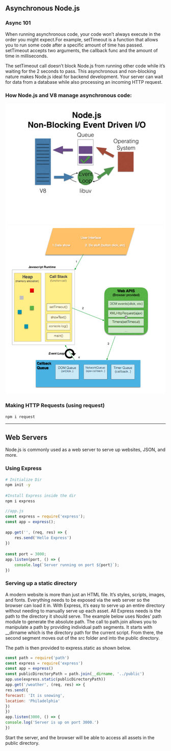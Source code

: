 ## Asynchronous Node.js

### Async 101

When running asynchronous code, your code won’t always execute in the order you might
expect.For example, setTimeout is a function that allows you to run some code after a specific amount of time
has passed. setTimeout accepts two arguments, the callback func and the amount of time in milliseconds. 

The setTimeout call doesn’t block Node.js from running
other code while it’s waiting for the 2 seconds to pass.
This asynchronous and non-blocking nature makes Node.js ideal for backend
development. Your server can wait for data from a database while also processing an
incoming HTTP request.

### How Node.js and V8 manage  asynchronous code: 

![](./node_event_loop.jpeg)
![](./call-stack.png)

### Making HTTP Requests (using request)

```bash
npm i request
```

----
## Web Servers

Node.js is commonly used as a web server to serve up websites, JSON, and more.

### Using Express

```bash
# Initialize Dir
npm init -y

#Install Express inside the dir
npm i express 
```

```javascript
//app.js
const express = require('express');
const app = express();

app.get('', (req, res) => {
    res.send('Hello Express')
})

const port = 3000;
app.listen(port, () => {
    console.log(`Server running on port ${port}`);
})
```

### Serving up a static directory

A modern website is more than just an HTML file. It’s styles, scripts, images, and fonts.
Everything needs to be exposed via the web server so the browser can load it in. With
Express, it’s easy to serve up an entire directory without needing to manually serve up
each asset. All Express needs is the path to the directory it should serve.
The example below uses Nodes’ path module to generate the absolute path. The call to
path.join allows you to manipulate a path by providing individual path segments. It starts
with __dirname which is the directory path for the current script. From there, the second
segment moves out of the src folder and into the public directory.

The path is then provided to express.static as shown below.

```javascript
const path = require('path')
const express = require('express')
const app = express()
const publicDirectoryPath = path.join(__dirname, '../public')
app.use(express.static(publicDirectoryPath))
app.get('/weather', (req, res) => {
res.send({
forecast: 'It is snowing',
location: 'Philadelphia'
})
})
app.listen(3000, () => {
console.log('Server is up on port 3000.')
})
```

Start the server, and the browser will be able to access all assets in the public directory.